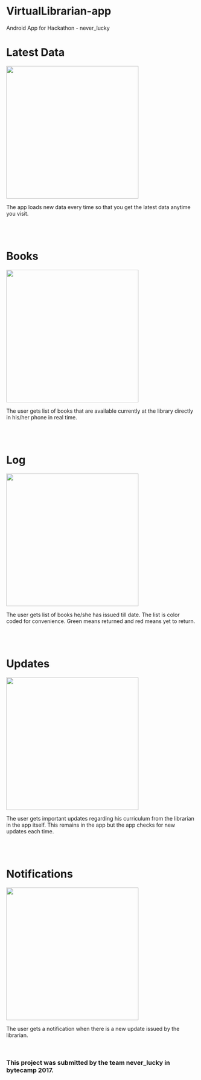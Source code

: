 # VirtualLibrarian-app
Android App for Hackathon - never_lucky

# Latest Data
<img height="350" src="http://roh-7.github.io/static/assets/vLibLoading.png">
<br>
<p>The app loads new data every time so that you get the latest data anytime you visit.</p>
<br><br>

# Books
<img height="350" src="http://roh-7.github.io/static/assets/phone/vLibBooks.png">
<br>
<p>
The user gets list of books that are available currently at the library directly in his/her phone in real time.
</p>
<br><br>

# Log
<img height="350" src="http://roh-7.github.io/static/assets/phone/vLibIssues.png">
<br>
<p>
The user gets list of books he/she has issued till date. The list is color coded for convenience. Green means returned and red means yet to return.
</p>
<br><br>

# Updates
<img height="350" src="http://roh-7.github.io/static/assets/phone/vLibUpdates.png">
<br>
<p>
The user gets important updates regarding his curriculum from the librarian in the app itself. This remains in the app but the app checks for new updates each time.</p>
<br><br>

# Notifications
<img height="350" src="http://roh-7.github.io/static/assets/phone/vLibNotif.png">
<br>
<p>
The user gets a notification when there is a new update issued by the librarian.
</p>
<br>


<h3> This project was submitted by the team never_lucky in bytecamp 2017. </h3>
